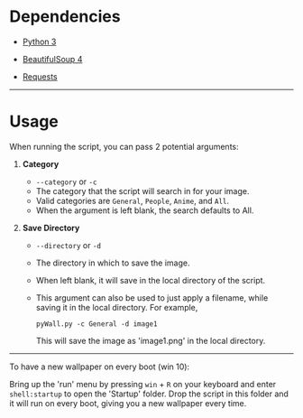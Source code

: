 # Dependencies

- [Python 3](https://www.python.org/downloads/)

- [BeautifulSoup 4](https://www.crummy.com/software/BeautifulSoup/)

- [Requests](http://docs.python-requests.org/en/master/)

---
# Usage

When running the script, you can pass 2 potential arguments:

1. **Category**

	- `--category` or `-c`
	- The category that the script will search in for your image.
	- Valid categories are `General`, `People`, `Anime`, and `All`.
	- When the argument is left blank, the search defaults to All.

2. **Save Directory**

	- `--directory` or `-d`
	- The directory in which to save the image.
	- When left blank, it will save in the local directory of the script.
	- This argument can also be used to just apply a filename, while saving it in the local directory. For example,
		
        `pyWall.py -c General -d image1`
        
        This will save the image as 'image1.png' in the local directory.

---
To have a new wallpaper on every boot (win 10):

Bring up the 'run' menu by pressing `win` + `R` on your keyboard and enter `shell:startup` to open the 'Startup' folder. Drop the script in this folder and it will run on every boot, giving you a new wallpaper every time.
